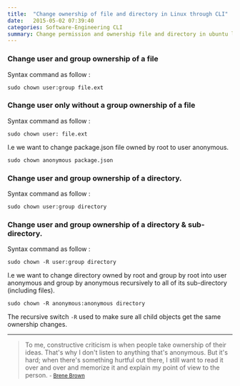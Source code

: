 ```yaml
---
title:  "Change ownership of file and directory in Linux through CLI"
date:   2015-05-02 07:39:40
categories: Software-Engineering CLI
summary: Change permission and ownership file and directory in ubuntu linux using terminal.
---
```


### Change user and group ownership of a file

Syntax command as follow :

    sudo chown user:group file.ext
    

### Change user only without a group ownership of a file 

Syntax command as follow :

    sudo chown user: file.ext
    
I.e we want to change package.json file owned by root to user anonymous.

    sudo chown anonymous package.json

### Change user and group ownership of a directory.

Syntax command as follow :

    sudo chown user:group directory

### Change user and group ownership of a directory & sub-directory.

Syntax command as follow :

    sudo chown -R user:group directory

I.e we want to change directory owned by root and group by root into user anonymous and group by anonymous recursively 
to all of its sub-directory (including files).

    sudo chown -R anonymous:anonymous directory

The recursive switch `-R` used to make sure all child objects get the same ownership changes.


---
> To me, constructive criticism is when people take ownership of their ideas. That's why I don't listen to anything that's anonymous. But it's hard; when there's something hurtful out there, I still want to read it over and over and memorize it and explain my point of view to the person. 
> <small>- [Brene Brown](http://www.brainyquote.com/quotes/quotes/b/brenebrown553083.html)</small>
